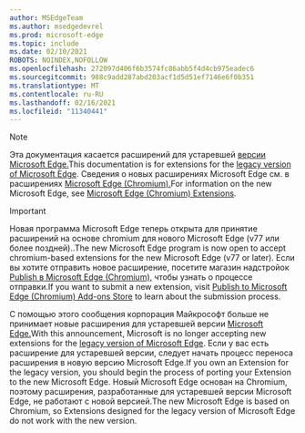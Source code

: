 ```yaml
---
author: MSEdgeTeam
ms.author: msedgedevrel
ms.prod: microsoft-edge
ms.topic: include
ms.date: 02/10/2021
ROBOTS: NOINDEX,NOFOLLOW
ms.openlocfilehash: 272097d406f6b3574fc86abb5f4d4cb975eadec6
ms.sourcegitcommit: 988c9add287abd203acf1d5d51ef7146e6f0b351
ms.translationtype: MT
ms.contentlocale: ru-RU
ms.lasthandoff: 02/16/2021
ms.locfileid: "11340441"
---
```

> [!NOTE]
> <span data-ttu-id="a200f-101">Эта документация касается расширений для устаревшей [версии Microsoft Edge.][MicrosoftSupportEdgeLegacy]</span><span class="sxs-lookup"><span data-stu-id="a200f-101">This documentation is for extensions for the [legacy version of Microsoft Edge][MicrosoftSupportEdgeLegacy].</span></span> <span data-ttu-id="a200f-102">Сведения о новых расширениях Microsoft Edge см. в расширениях [Microsoft Edge (Chromium).][MicrosoftEdgeExtensionsChromiumIndex]</span><span class="sxs-lookup"><span data-stu-id="a200f-102">For information on the new Microsoft Edge, see [Microsoft Edge (Chromium) Extensions][MicrosoftEdgeExtensionsChromiumIndex].</span></span>

> [!IMPORTANT]
> <span data-ttu-id="a200f-103">Новая программа Microsoft Edge теперь открыта для принятие расширений на основе chromium для нового Microsoft Edge \(v77 или более поздней)..</span><span class="sxs-lookup"><span data-stu-id="a200f-103">The new Microsoft Edge program is now open to accept chromium-based extensions for the new Microsoft Edge \(v77 or later\).</span></span> <span data-ttu-id="a200f-104">Если вы хотите отправить новое расширение, посетите магазин надстройок [Publish в Microsoft Edge (Chromium),][ExtensionsChromiumPublish] чтобы узнать о процессе отправки.</span><span class="sxs-lookup"><span data-stu-id="a200f-104">If you want to submit a new extension, visit [Publish to Microsoft Edge (Chromium) Add-ons Store][ExtensionsChromiumPublish] to learn about the submission process.</span></span>  
> 
> <span data-ttu-id="a200f-105">С помощью этого сообщения корпорация Майкрософт больше не принимает новые расширения для устаревшей версии [Microsoft Edge.][MicrosoftSupportEdgeLegacy]</span><span class="sxs-lookup"><span data-stu-id="a200f-105">With this announcement, Microsoft is no longer accepting new extensions for the [legacy version of Microsoft Edge][MicrosoftSupportEdgeLegacy].</span></span> <span data-ttu-id="a200f-106">Если у вас есть расширение для устаревшей версии, следует начать процесс переноса расширения в новую версию Microsoft Edge.</span><span class="sxs-lookup"><span data-stu-id="a200f-106">If you own an Extension for the legacy version, you should begin the process of porting your Extension to the new Microsoft Edge.</span></span>  <span data-ttu-id="a200f-107">Новый Microsoft Edge основан на Chromium, поэтому расширения, разработанные для устаревшей версии Microsoft Edge, не работают с новой версией.</span><span class="sxs-lookup"><span data-stu-id="a200f-107">The new Microsoft Edge is based on Chromium, so Extensions designed for the legacy version of Microsoft Edge do not work with the new version.</span></span>  
> 

<!-- links -->  

[MicrosoftEdgeExtensionsChromiumIndex]: /microsoft-edge/extensions-chromium/index "Расширения Microsoft Edge (Chromium)"
[ExtensionsChromiumPublish]: /microsoft-edge/extensions-chromium/publish/publish-extension "Публикация расширения"  

[MicrosoftSupportEdgeLegacy]: https://support.microsoft.com/help/4533505/what-is-microsoft-edge-legacy "Что такое Microsoft Edge Legacy? | Поддержка Майкрософт"  
